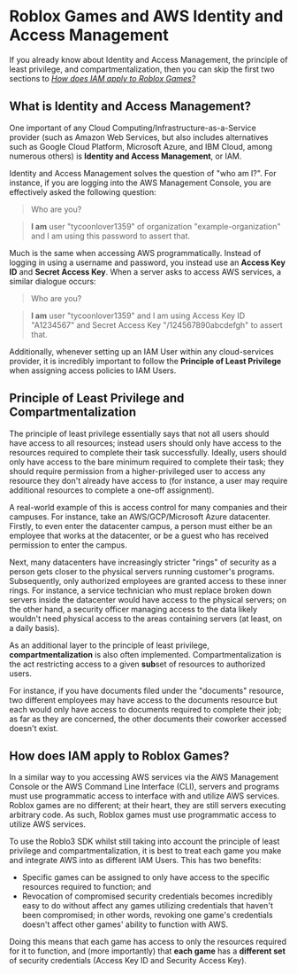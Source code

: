 # Roblox Games and AWS Identity and Access Management

If you already know about Identity and Access Management, the principle of least privilege, and compartmentalization, then you can skip the first two sections to [*How does IAM apply to Roblox Games?*](#how-does-iam-apply-to-roblox-games)

## What is Identity and Access Management?
One important of any Cloud Computing/Infrastructure-as-a-Service provider (such as Amazon Web Services, but also includes alternatives such as Google Cloud Platform, Microsoft Azure, and IBM Cloud, among numerous others) is **Identity and Access Management**, or IAM.

Identity and Access Management solves the question of "who am I?". For instance, if you are logging into the AWS Management Console, you are effectively asked the following question:

> Who are you?

> **I am** user "tycoonlover1359" of organization "example-organization" and I am using this password to assert that.

Much is the same when accessing AWS programmatically. Instead of logging in using a username and password, you instead use an **Access Key ID** and **Secret Access Key**. When a server asks to access AWS services, a similar dialogue occurs:

> Who are you?

> **I am** user "tycoonlover1359" and I am using Access Key ID "A1234567" and Secret Access Key "/124567890abcdefgh" to assert that.

Additionally, whenever setting up an IAM User within any cloud-services provider, it is incredibly important to follow the **Principle of Least Privilege** when assigning access policies to IAM Users.

## Principle of Least Privilege and Compartmentalization
The principle of least privilege essentially says that not all users should have access to all resources; instead users should only have access to the resources required to complete their task successfully. Ideally, users should only have access to the bare minimum required to complete their task; they should require permission from a higher-privileged user to access any resource they don't already have access to (for instance, a user may require additional resources to complete a one-off assignment).

A real-world example of this is access control for many companies and their campuses. For instance, take an AWS/GCP/Microsoft Azure datacenter. Firstly, to even enter the datacenter campus, a person must either be an employee that works at the datacenter, or be a guest who has received permission to enter the campus.

Next, many datacenters have increasingly stricter "rings" of security as a person gets closer to the physical servers running customer's programs. Subsequently, only authorized employees are granted access to these inner rings. For instance, a service technician who must replace broken down servers inside the datacenter would have access to the physical servers; on the other hand, a security officer managing access to the data likely wouldn't need physical access to the areas containing servers (at least, on a daily basis).

As an additional layer to the principle of least privilege, **compartmentalization** is also often implemented. Compartmentalization is the act restricting access to a given **sub**set of resources to authorized users. 

For instance, if you have documents filed under the "documents" resource, two different employees may have access to the documents resource but each would only have access to documents required to complete their job; as far as they are concerned, the other documents their coworker accessed doesn't exist.

## How does IAM apply to Roblox Games?
In a similar way to you accessing AWS services via the AWS Management Console or the AWS Command Line Interface (CLI), servers and programs must use programmatic access to interface with and utilize AWS services. Roblox games are no different; at their heart, they are still servers executing arbitrary code. As such, Roblox games must use programmatic access to utilize AWS services.

To use the Roblo3 SDK whilst still taking into account the principle of least privilege and compartmentalization, it is best to treat each game you make and integrate AWS into as different IAM Users. This has two benefits:

- Specific games can be assigned to only have access to the specific resources required to function; and
- Revocation of compromised security credentials becomes incredibly easy to do without affect any games utilizing credentials that haven't been compromised; in other words, revoking one game's credentials doesn't affect other games' ability to function with AWS.

Doing this means that each game has access to only the resources required for it to function, and (more importantly) that **each game** has a **different set** of security credentials (Access Key ID and Security Access Key).